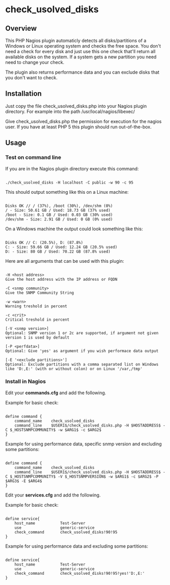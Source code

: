 # check_usolved_disks

## Overview

This PHP Nagios plugin automaticly detects all disks/partitions of a Windows or Linux operating system and checks the free space.
You don't need a check for every disk and just use this one check that'll return all available disks on the system.
If a system gets a new partition you need need to change your check.

The plugin also returns performance data and you can exclude disks that you don't want to check.

## Installation

Just copy the file check_usolved_disks.php into your Nagios plugin directory.
For example into the path /usr/local/nagios/libexec/

Give check_usolved_disks.php the permission for execution for the nagios user.
If you have at least PHP 5 this plugin should run out-of-the-box.

## Usage

### Test on command line
If you are in the Nagios plugin directory execute this command:

<pre><code>
./check_usolved_disks -H localhost -C public -w 90 -c 95
</code></pre>

This should output something like this on a Linux machine:

<pre><code>
Disks OK // / (37%), /boot (30%), /dev/shm (0%)
/ - Size: 50.61 GB / Used: 18.73 GB (37% used)
/boot - Size: 0.1 GB / Used: 0.03 GB (30% used)
/dev/shm - Size: 2.91 GB / Used: 0 GB (0% used)
</code></pre>


On a Windows machine the output could look something like this:

<pre><code>
Disks OK // C: (20.5%), D: (87.8%)
C: - Size: 59.66 GB / Used: 12.24 GB (20.5% used)
D: - Size: 80 GB / Used: 70.22 GB (87.8% used)
</code></pre>

Here are all arguments that can be used with this plugin:

<pre><code>
-H &lt;host address&gt;
Give the host address with the IP address or FQDN

-C &lt;snmp community&gt;
Give the SNMP Community String

-w &lt;warn&gt;
Warning treshold in percent

-c &lt;crit&gt;
Critical treshold in percent

[-V &lt;snmp version&gt;]
Optional: SNMP version 1 or 2c are supported, if argument not given version 1 is used by default

[-P &lt;perfdata&gt;]
Optional: Give 'yes' as argument if you wish performace data output

[-E '&lt;exclude partitions&gt;']
Optional: Exclude partitions with a comma separated list on Windows like 'D:,E:' (with or without colon) or on Linux '/var,/tmp'
</code></pre>

### Install in Nagios

Edit your **commands.cfg** and add the following.

Example for basic check:

<pre><code>
define command {
    command_name    check_usolved_disks
    command_line    $USER1$/check_usolved_disks.php -H $HOSTADDRESS$ -C $_HOSTSNMPCOMMUNITY$ -w $ARG1$ -c $ARG2$
}
</code></pre>

Example for using performance data, specific snmp version and excluding some partitions:

<pre><code>
define command {
    command_name    check_usolved_disks
    command_line    $USER1$/check_usolved_disks.php -H $HOSTADDRESS$ -C $_HOSTSNMPCOMMUNITY$ -V $_HOSTSNMPVERSION$ -w $ARG1$ -c $ARG2$ -P $ARG3$ -E $ARG4$
}
</code></pre>

Edit your **services.cfg** and add the following.

Example for basic check:

<pre><code>
define service{
	host_name			Test-Server
	use					generic-service
	check_command		check_usolved_disks!90!95
}
</code></pre>

Example for using performance data and excluding some partitions:

<pre><code>
define service{
	host_name			Test-Server
	use					generic-service
	check_command		check_usolved_disks!90!95!yes!'D:,E:'
}
</code></pre>

